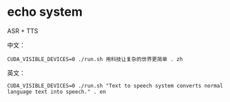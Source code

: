 # echo system

ASR + TTS

中文：
```shell
CUDA_VISIBLE_DEVICES=0 ./run.sh 用科技让复杂的世界更简单 . zh
```

英文：
```shell
CUDA_VISIBLE_DEVICES=0 ./run.sh "Text to speech system converts normal language text into speech." . en
```
